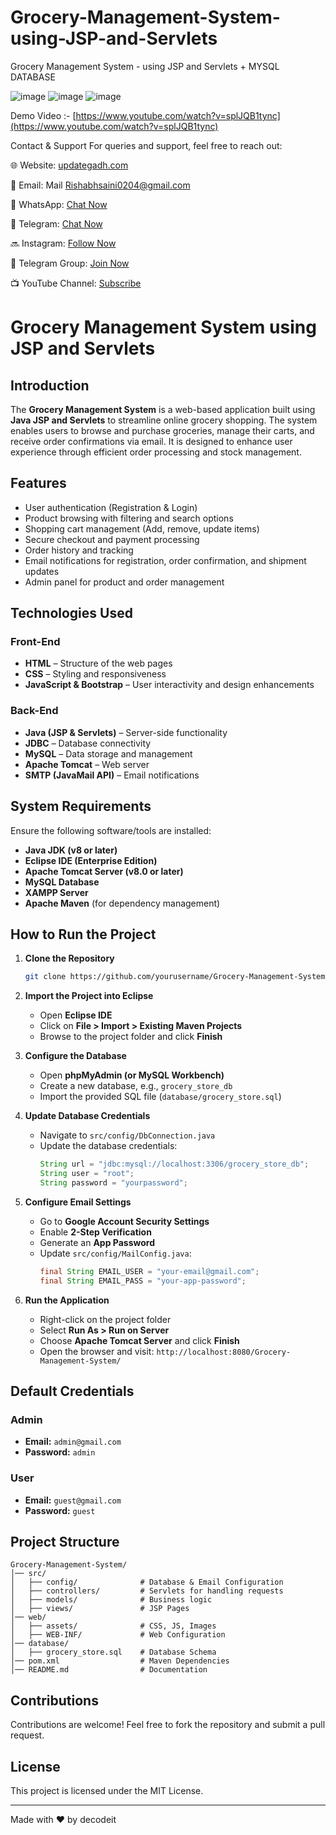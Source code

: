 # Grocery-Management-System-using-JSP-and-Servlets
Grocery Management System - using JSP and Servlets + MYSQL DATABASE 

![image](https://github.com/user-attachments/assets/afa7422a-e553-442b-b234-79b9af521987)
![image](https://github.com/user-attachments/assets/3f4121bf-b417-4ebe-b365-2c74606d73ab)
![image](https://github.com/user-attachments/assets/022098cb-4332-453a-af96-7728c81fbeab)


Demo Video :- [https://www.youtube.com/watch?v=splJQB1tync](https://www.youtube.com/watch?v=splJQB1tync)

Contact & Support
For queries and support, feel free to reach out:

🌐 Website: [updategadh.com](https://updategadh.com/)

📧 Email: Mail Rishabhsaini0204@gmail.com

📱 WhatsApp: [Chat Now](https://wa.me/917983434684)

📱 Telegram: [Chat Now](https://t.me/rishabhsaini0204)

🔜 Instagram: [Follow Now](https://instagr.am/Rishabhsaini016)

📱 Telegram Group: [Join Now](https://t.me/Projectwithsourcecodes)

📺 YouTube Channel: [Subscribe](https://www.youtube.com/decodeit2/video)


# Grocery Management System using JSP and Servlets

## Introduction
The **Grocery Management System** is a web-based application built using **Java JSP and Servlets** to streamline online grocery shopping. The system enables users to browse and purchase groceries, manage their carts, and receive order confirmations via email. It is designed to enhance user experience through efficient order processing and stock management.

## Features
- User authentication (Registration & Login)
- Product browsing with filtering and search options
- Shopping cart management (Add, remove, update items)
- Secure checkout and payment processing
- Order history and tracking
- Email notifications for registration, order confirmation, and shipment updates
- Admin panel for product and order management

## Technologies Used
### Front-End
- **HTML** – Structure of the web pages
- **CSS** – Styling and responsiveness
- **JavaScript & Bootstrap** – User interactivity and design enhancements

### Back-End
- **Java (JSP & Servlets)** – Server-side functionality
- **JDBC** – Database connectivity
- **MySQL** – Data storage and management
- **Apache Tomcat** – Web server
- **SMTP (JavaMail API)** – Email notifications

## System Requirements
Ensure the following software/tools are installed:
- **Java JDK (v8 or later)**
- **Eclipse IDE (Enterprise Edition)**
- **Apache Tomcat Server (v8.0 or later)**
- **MySQL Database**
- **XAMPP Server**
- **Apache Maven** (for dependency management)

## How to Run the Project
1. **Clone the Repository**
   ```bash
   git clone https://github.com/yourusername/Grocery-Management-System.git
   ```
2. **Import the Project into Eclipse**
   - Open **Eclipse IDE**
   - Click on **File > Import > Existing Maven Projects**
   - Browse to the project folder and click **Finish**

3. **Configure the Database**
   - Open **phpMyAdmin (or MySQL Workbench)**
   - Create a new database, e.g., `grocery_store_db`
   - Import the provided SQL file (`database/grocery_store.sql`)

4. **Update Database Credentials**
   - Navigate to `src/config/DbConnection.java`
   - Update the database credentials:
     ```java
     String url = "jdbc:mysql://localhost:3306/grocery_store_db";
     String user = "root";
     String password = "yourpassword";
     ```

5. **Configure Email Settings**
   - Go to **Google Account Security Settings**
   - Enable **2-Step Verification**
   - Generate an **App Password**
   - Update `src/config/MailConfig.java`:
     ```java
     final String EMAIL_USER = "your-email@gmail.com";
     final String EMAIL_PASS = "your-app-password";
     ```

6. **Run the Application**
   - Right-click on the project folder
   - Select **Run As > Run on Server**
   - Choose **Apache Tomcat Server** and click **Finish**
   - Open the browser and visit: `http://localhost:8080/Grocery-Management-System/`

## Default Credentials
### Admin
- **Email:** `admin@gmail.com`
- **Password:** `admin`

### User
- **Email:** `guest@gmail.com`
- **Password:** `guest`




## Project Structure
```
Grocery-Management-System/
│── src/
│   ├── config/              # Database & Email Configuration
│   ├── controllers/         # Servlets for handling requests
│   ├── models/              # Business logic
│   ├── views/               # JSP Pages
│── web/
│   ├── assets/              # CSS, JS, Images
│   ├── WEB-INF/             # Web Configuration
│── database/
│   ├── grocery_store.sql    # Database Schema
│── pom.xml                  # Maven Dependencies
│── README.md                # Documentation
```

## Contributions
Contributions are welcome! Feel free to fork the repository and submit a pull request.

## License
This project is licensed under the MIT License.


---
Made with ❤️ by decodeit

